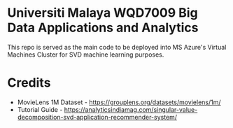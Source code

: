 # Universiti Malaya WQD7009 Big Data Applications and Analytics

This repo is served as the main code to be deployed into MS Azure's Virtual Machines Cluster for SVD machine learning purposes.

# Credits
- MovieLens 1M Dataset - https://grouplens.org/datasets/movielens/1m/
- Tutorial Guide - https://analyticsindiamag.com/singular-value-decomposition-svd-application-recommender-system/
